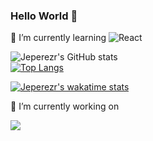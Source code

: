 ### Hello World 👋

<!--
**JEPEREZR/jeperezr** is a ✨ _special_ ✨ repository because its `README.md` (this file) appears on your GitHub profile.

Here are some ideas to get you started:

- 🔭 I’m currently working on ...
- 🌱 I’m currently learning ...
- 👯 I’m looking to collaborate on ...
- 🤔 I’m looking for help with ...
- 💬 Ask me about ...
- 📫 How to reach me: ...
- 😄 Pronouns: ...
- ⚡ Fun fact: ...
-->


🌱 I’m currently learning <img alt="React" src="https://img.shields.io/badge/Flutter-02569B?logo=flutter&logoColor=white&style=for-the-badge" />

![Jeperezr's GitHub stats](https://github-readme-stats.vercel.app/api?username=jeperezr&show_icons=true&theme=dracula&count_private=true&show_owner=true)
<br/>
[![Top Langs](https://github-readme-stats.vercel.app/api/top-langs/?username=jeperezr&langs_count=8&theme=dracula&count_private=true)]((https://github.com/anuraghazra/github-readme-stats))


[![Jeperezr's wakatime stats](https://github-readme-stats.vercel.app/api/wakatime?username=jeperezr)](https://github.com/anuraghazra/github-readme-stats)

🔭 I’m currently working on

<a href="https://github.com/RancaguaInnova/rancagua-digital-app">
  <img align="center" src="https://github-readme-stats.vercel.app/api/pin/?username=RancaguaInnova&repo=rancagua-digital-app" />
</a>


